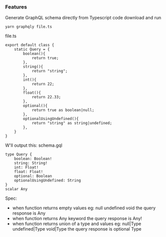 ### Features

Generate GraphQL schema directly from Typescript code
download and run
```
yarn graphqly file.ts
```
file.ts
```
export default class {
	static Query = {
		boolean(){
			return true;
		},
		string(){
			return "string";
		},
		int(){
			return 22;
		},
		float(){
			return 22.33;
		},
		optional(){
			return true as boolean|null;
		},
		optionalUsingUndefined(){
			return "string" as string|undefined;
		},
	}
}
```
W'll output this: schema.gql
```
type Query {
	boolean: Boolean!
	string: String!
	int: Float!
	float: Float!
	optional: Boolean
	optionalUsingUndefined: String
}
scalar Any
```

Spec:
- when function returns empty values eg:
	null
	undefined
	void
	the query response is Any
- when function returns Any keyword
	the query response is Any!
- when function returns union of a type and values eg:
	null|Type
	undefined|Type
	void|Type
	the query response is optional Type

